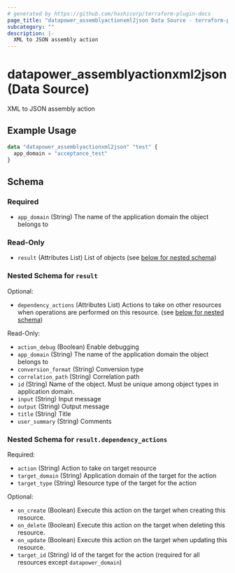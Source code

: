 ```yaml
---
# generated by https://github.com/hashicorp/terraform-plugin-docs
page_title: "datapower_assemblyactionxml2json Data Source - terraform-provider-datapower"
subcategory: ""
description: |-
  XML to JSON assembly action
---
```


# datapower_assemblyactionxml2json (Data Source)

XML to JSON assembly action

## Example Usage

```terraform
data "datapower_assemblyactionxml2json" "test" {
  app_domain = "acceptance_test"
}
```

<!-- schema generated by tfplugindocs -->
## Schema

### Required

- `app_domain` (String) The name of the application domain the object belongs to

### Read-Only

- `result` (Attributes List) List of objects (see [below for nested schema](#nestedatt--result))

<a id="nestedatt--result"></a>
### Nested Schema for `result`

Optional:

- `dependency_actions` (Attributes List) Actions to take on other resources when operations are performed on this resource. (see [below for nested schema](#nestedatt--result--dependency_actions))

Read-Only:

- `action_debug` (Boolean) Enable debugging
- `app_domain` (String) The name of the application domain the object belongs to
- `conversion_format` (String) Conversion type
- `correlation_path` (String) Correlation path
- `id` (String) Name of the object. Must be unique among object types in application domain.
- `input` (String) Input message
- `output` (String) Output message
- `title` (String) Title
- `user_summary` (String) Comments

<a id="nestedatt--result--dependency_actions"></a>
### Nested Schema for `result.dependency_actions`

Required:

- `action` (String) Action to take on target resource
- `target_domain` (String) Application domain of the target for the action
- `target_type` (String) Resource type of the target for the action

Optional:

- `on_create` (Boolean) Execute this action on the target when creating this resource.
- `on_delete` (Boolean) Execute this action on the target when deleting this resource.
- `on_update` (Boolean) Execute this action on the target when updating this resource.
- `target_id` (String) Id of the target for the action (required for all resources except `datapower_domain`)
